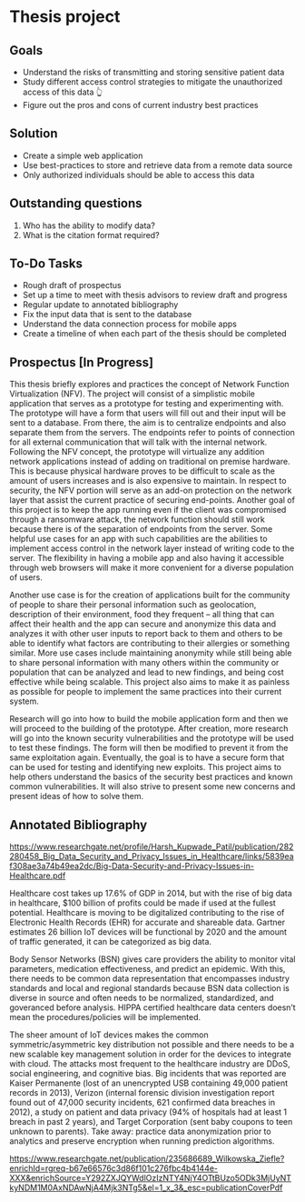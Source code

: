 # Thesis project

## Goals

- Understand the risks of transmitting and storing sensitive patient data
- Study different access control strategies to mitigate the unauthorized access of this data 👆
- Figure out the pros and cons of current industry best practices

## Solution

- Create a simple web application
- Use best-practices to store and retrieve data from a remote data source
- Only authorized individuals should be able to access this data

## Outstanding questions

1.  Who has the ability to modify data?
2.  What is the citation format required? 

## To-Do Tasks

- Rough draft of prospectus 
- Set up a time to meet with thesis advisors to review draft and progress 
- Regular update to annotated bibliography 
- Fix the input data that is sent to the database 
- Understand the data connection process for mobile apps 
- Create a timeline of when each part of the thesis should be completed 

## Prospectus [In Progress]

This thesis briefly explores and practices the concept of Network Function Virtualization (NFV). The project will consist of a simplistic mobile application that serves as a prototype for testing and experimenting with. The prototype will have a form that users will fill out and their input will be sent to a database. From there, the aim is to centralize endpoints and also separate them from the servers. The endpoints refer to points of connection for all external communication that will talk with the internal network. Following the NFV concept, the prototype will virtualize any addition network applications instead of adding on traditional on premise hardware. This is because physical hardware proves to be difficult to scale as the amount of users increases and is also expensive to maintain. In respect to security, the NFV portion will serve as an add-on protection on the network layer that assist the current practice of securing end-points. Another goal of this project is to keep the app running even if the client was compromised through a ransomware attack, the network function should still work because there is of the separation of endpoints from the server. Some helpful use cases for an app with such capabilities are the abilities to implement access control in the network layer instead of writing code to the server. The flexibility in having a mobile app and also having it accessible through web browsers will make it more convenient for a diverse population of users. 

Another use case is for the creation of applications built for the community of people to share their personal information such as geolocation, description of their environment, food they frequent – all thing that can affect their health and the app can secure and anonymize this data and analyzes it with other user inputs to report back to them and others to be able to identify what factors are contributing to their allergies or something similar. More use cases include maintaining anonymity while still being able to share personal information with many others within the community or population that can be analyzed and lead to new findings, and being cost effective while being scalable. This project also aims to make it as painless as possible for people to implement the same practices into their current system. 

Research will go into how to build the mobile application form and then we will proceed to the building of the prototype. After creation, more research will go into the known security vulnerabilities and the prototype will be used to test these findings. The form will then be modified to prevent it from the same exploitation again. Eventually, the goal is to have a secure form that can be used for testing and identifying new exploits. This project aims to help others understand the basics of the security best practices and known common vulnerabilities. It will also strive to present some new concerns and present ideas of how to solve them.

## Annotated Bibliography 

https://www.researchgate.net/profile/Harsh_Kupwade_Patil/publication/282280458_Big_Data_Security_and_Privacy_Issues_in_Healthcare/links/5839eaf308ae3a74b49ea2dc/Big-Data-Security-and-Privacy-Issues-in-Healthcare.pdf

Healthcare cost takes up 17.6% of GDP in 2014, but with the rise of big data in healthcare, $100 billion of profits could be made if used at the fullest potential. Healthcare is moving to be digitalized contributing to the rise of Electronic Health Records (EHR) for accurate and shareable data. Gartner estimates 26 billion IoT devices will be functional by 2020 and the amount of traffic generated, it can be categorized as big data. 

Body Sensor Networks (BSN) gives care providers the ability to monitor vital parameters, medication effectiveness, and predict an epidemic. With this, there needs to be common data representation that encompasses industry standards and local and regional standards because BSN data collection is diverse in source and often needs to be normalized, standardized, and goveranced before analysis. HIPPA certified healthcare data centers doesn’t mean the procedures/policies will be implemented. 

The sheer amount of IoT devices makes the common symmetric/asymmetric key distribution not possible and there needs to be a new scalable key management solution in order for the devices to integrate with cloud. The attacks most frequent to the healthcare industry are DDoS, social engineering, and cognitive bias. Big incidents that was reported are Kaiser Permanente (lost of an unencrypted USB containing 49,000 patient records in 2013), Verizon (internal forensic division investigation report found out of 47,000 security incidents, 621 confirmed data breaches in 2012), a study on patient and data privacy (94% of hospitals had at least 1 breach in past 2 years), and Target Corporation (sent baby coupons to teen unknown to parents). Take away: practice data anonymization prior to analytics and preserve encryption when running prediction algorithms. 

https://www.researchgate.net/publication/235686689_Wilkowska_Ziefle?enrichId=rgreq-b67e66576c3d86f101c276fbc4b4144e-XXX&enrichSource=Y292ZXJQYWdlOzIzNTY4NjY4OTtBUzo5ODk3MjUyNTkyNDM1M0AxNDAwNjA4Mjk3NTg5&el=1_x_3&_esc=publicationCoverPdf



